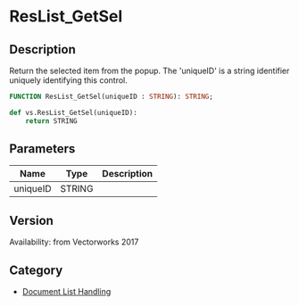 # ResList_GetSel

## Description
Return the selected item from the popup. The 'uniqueID' is a string identifier uniquely identifying this control.

```pascal
FUNCTION ResList_GetSel(uniqueID : STRING): STRING;
```

```python
def vs.ResList_GetSel(uniqueID):
    return STRING
```

## Parameters
|Name|Type|Description|
|---|---|---|
|uniqueID|STRING|   |

## Version
Availability: from Vectorworks 2017

## Category
* [Document List Handling](../Categories/Document%20List%20Handling.md)
